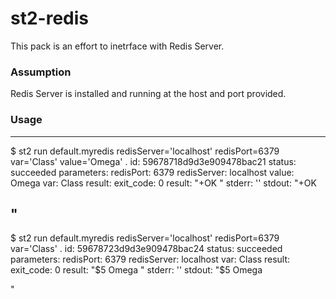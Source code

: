 # st2-redis

This pack is an effort to inetrface with Redis Server.

### Assumption
Redis Server is installed and running at the host and port provided.

### Usage

----------
$ st2 run default.myredis redisServer='localhost' redisPort=6379 var='Class' value='Omega' 
.
id: 59678718d9d3e909478bac21
status: succeeded
parameters: 
  redisPort: 6379
  redisServer: localhost
  value: Omega
  var: Class
result: 
  exit_code: 0
  result: "+OK
"
  stderr: ''
  stdout: "+OK

"
----------
$ st2 run default.myredis redisServer='localhost' redisPort=6379 var='Class'
.
id: 59678723d9d3e909478bac24
status: succeeded
parameters: 
  redisPort: 6379
  redisServer: localhost
  var: Class
result: 
  exit_code: 0
  result: "$5
Omega
"
  stderr: ''
  stdout: "$5
Omega

"
